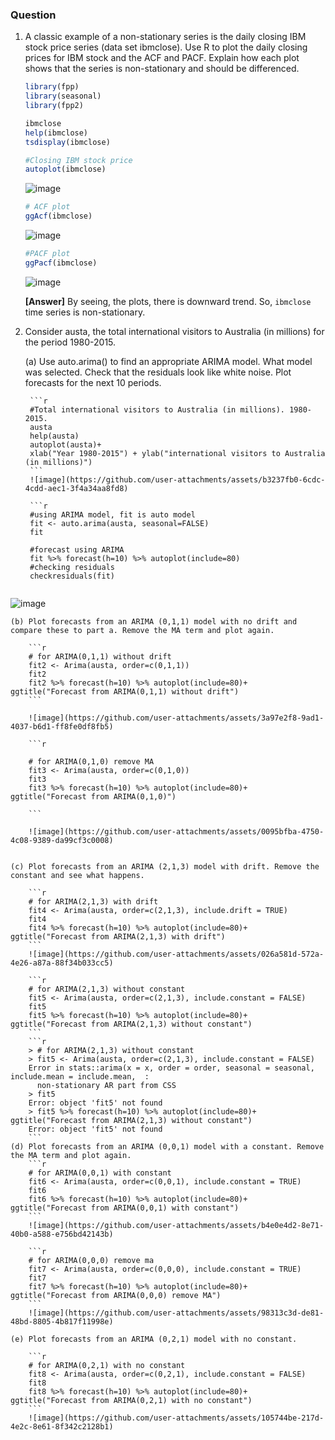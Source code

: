 ### Question
1. A classic example of a non-stationary series is the daily closing IBM stock price series (data
set ibmclose). Use R to plot the daily closing prices for IBM stock and the ACF and PACF. Explain how each plot shows that the series is non-stationary and should be differenced.

    ```r
    library(fpp)
    library(seasonal)
    library(fpp2)
    
    ibmclose
    help(ibmclose)
    tsdisplay(ibmclose)
    
    #Closing IBM stock price
    autoplot(ibmclose)
    ```
    ![image](https://github.com/user-attachments/assets/800f8efa-fe9c-4299-bea4-794433e893e7)
    
    ```r
    # ACF plot
    ggAcf(ibmclose)
    ```
    ![image](https://github.com/user-attachments/assets/d091a5b5-3579-4bc3-9218-11a02c932302)
    
    ```r
    #PACF plot
    ggPacf(ibmclose)
    ```
    ![image](https://github.com/user-attachments/assets/dd63e9ca-3b85-4a32-8336-3f0176f1f59a)

    **[Answer]** By seeing, the plots, there is downward trend. So, `ibmclose` time series is non-stationary.

2. Consider austa, the total international visitors to Australia (in millions) for the period
1980-2015.

    (a) Use auto.arima() to find an appropriate ARIMA model. What model was selected. Check that the residuals
    look like white noise. Plot forecasts for the next 10 periods.
    
        ```r
        #Total international visitors to Australia (in millions). 1980-2015.
        austa
        help(austa)
        autoplot(austa)+
        xlab("Year 1980-2015") + ylab("international visitors to Australia (in millions)")
        ```
        ![image](https://github.com/user-attachments/assets/b3237fb0-6cdc-4cdd-aec1-3f4a34aa8fd8)
        
        ```r
        #using ARIMA model, fit is auto model
        fit <- auto.arima(austa, seasonal=FALSE)
        fit
    
        #forecast using ARIMA
        fit %>% forecast(h=10) %>% autoplot(include=80)
        #checking residuals
        checkresiduals(fit)
    ```
![image](https://github.com/user-attachments/assets/b921d12d-f7d1-40cc-8ec1-a3ea4de69de6)

    (b) Plot forecasts from an ARIMA (0,1,1) model with no drift and compare these to part a. Remove the MA term and plot again.
    
        ```r
        # for ARIMA(0,1,1) without drift
        fit2 <- Arima(austa, order=c(0,1,1))
        fit2
        fit2 %>% forecast(h=10) %>% autoplot(include=80)+ ggtitle("Forecast from ARIMA(0,1,1) without drift")
        ```
        
        ![image](https://github.com/user-attachments/assets/3a97e2f8-9ad1-4037-b6d1-ff8fe0df8fb5)
        
        ```r
        
        # for ARIMA(0,1,0) remove MA
        fit3 <- Arima(austa, order=c(0,1,0))
        fit3
        fit3 %>% forecast(h=10) %>% autoplot(include=80)+ ggtitle("Forecast from ARIMA(0,1,0)")
        
        ```
        
        ![image](https://github.com/user-attachments/assets/0095bfba-4750-4c08-9389-da99cf3c0008)
        
        
    (c) Plot forecasts from an ARIMA (2,1,3) model with drift. Remove the constant and see what happens.
        
        ```r
        # for ARIMA(2,1,3) with drift
        fit4 <- Arima(austa, order=c(2,1,3), include.drift = TRUE)
        fit4
        fit4 %>% forecast(h=10) %>% autoplot(include=80)+ ggtitle("Forecast from ARIMA(2,1,3) with drift")
        ```
        ![image](https://github.com/user-attachments/assets/026a581d-572a-4e26-a87a-88f34b033cc5)
        
        ```r
        # for ARIMA(2,1,3) without constant
        fit5 <- Arima(austa, order=c(2,1,3), include.constant = FALSE)
        fit5
        fit5 %>% forecast(h=10) %>% autoplot(include=80)+ ggtitle("Forecast from ARIMA(2,1,3) without constant")
        ```
        ```r
        > # for ARIMA(2,1,3) without constant
        > fit5 <- Arima(austa, order=c(2,1,3), include.constant = FALSE)
        Error in stats::arima(x = x, order = order, seasonal = seasonal, include.mean = include.mean,  : 
          non-stationary AR part from CSS
        > fit5
        Error: object 'fit5' not found
        > fit5 %>% forecast(h=10) %>% autoplot(include=80)+ ggtitle("Forecast from ARIMA(2,1,3) without constant")
        Error: object 'fit5' not found
        ```
    (d) Plot forecasts from an ARIMA (0,0,1) model with a constant. Remove the MA term and plot again.
        ```r
        # for ARIMA(0,0,1) with constant
        fit6 <- Arima(austa, order=c(0,0,1), include.constant = TRUE)
        fit6
        fit6 %>% forecast(h=10) %>% autoplot(include=80)+ ggtitle("Forecast from ARIMA(0,0,1) with constant")
        ```
        ![image](https://github.com/user-attachments/assets/b4e0e4d2-8e71-40b0-a588-e756bd42143b)
        
        ```r
        # for ARIMA(0,0,0) remove ma
        fit7 <- Arima(austa, order=c(0,0,0), include.constant = TRUE)
        fit7
        fit7 %>% forecast(h=10) %>% autoplot(include=80)+ ggtitle("Forecast from ARIMA(0,0,0) remove MA")
        ```
        ![image](https://github.com/user-attachments/assets/98313c3d-de81-48bd-8805-4b817f11998e)

    (e) Plot forecasts from an ARIMA (0,2,1) model with no constant.
    
        ```r
        # for ARIMA(0,2,1) with no constant
        fit8 <- Arima(austa, order=c(0,2,1), include.constant = FALSE)
        fit8
        fit8 %>% forecast(h=10) %>% autoplot(include=80)+ ggtitle("Forecast from ARIMA(0,2,1) with no constant")
        ```
        ![image](https://github.com/user-attachments/assets/105744be-217d-4e2c-8e61-8f342c2128b1)
